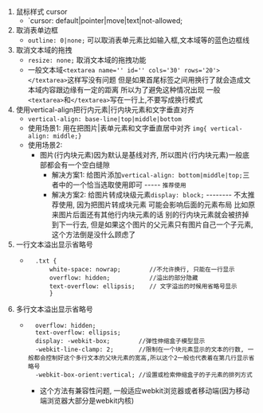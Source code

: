 1. 鼠标样式 cursor
    - `cursor: default|pointer|move|text|not-allowed;
2. 取消表单边框
    - `outline: 0|none;` 可以取消表单元素比如输入框,文本域等的蓝色边框线
3. 取消文本域的拖拽
    - `resize: none;` 取消文本域的拖拽功能
    - 一般文本域`<textarea name='' id='' cols='30' rows='20'></textarea>`这样写没有问题 但是如果首尾标签之间用换行了就会造成文本域内容跟边缘有一定的距离 所以为了避免这种情况出现 一般`<textarea>`和`</textarea>`写在一行上,不要写成换行模式
4. 使用vertical-align把行内元素|行内块元素和文字垂直对齐
    - `vertical-align: base-line|top|middle|bottom`
    - 使用场景1: 用在把图片|表单元素和文字垂直居中对齐 `img{ vertical-align: middle;}`
    - 使用场景2:
        - 图片(行内块元素)因为默认是基线对齐, 所以图片(行内块元素)一般底部都会有一个空白缝隙
            - 解决方案1: 给图片添加`vertical-align: bottom|middle|top;`三者中的一个恰当选取使用即可 ----- `推荐使用`
            - 解决方案2: 给图片转成块级元素`display: block;` -------- 不太推荐使用, 因为把图片转成块元素 可能会影响后面的元素布局 比如原来图片后面还有其他行内块元素的话 别的行内块元素就会被挤掉到下一行去, 但是如果这个图片的父元素只有图片自己一个子元素,这个方法倒是没什么顾虑了
5. 一行文本溢出显示省略号
    - ```
        .txt {
            white-space: nowrap;        //不允许换行, 只能在一行显示
            overflow: hidden;           //溢出的部分隐藏
            text-overflow: ellipsis;    // 文字溢出的时候用省略号显示
            }
      ```
6. 多行文本溢出显示省略号
    - ```
        overflow: hidden;
        text-overflow: ellipsis;
        display: -webkit-box;        //弹性伸缩盒子模型显示
        -webkit-line-clamp: 2;       //限制在一个块元素显示的文本的行数, 一般都会控制好这个多行文本的父块元素的宽高,所以这个2一般也代表着在第几行显示省略号
        -webkit-box-orient:vertical; //设置或检索伸缩盒子的子元素的排列方式
      ```
      - 这个方法有兼容性问题, 一般适应webkit浏览器或者移动端(因为移动端浏览器大部分是webkit内核)
